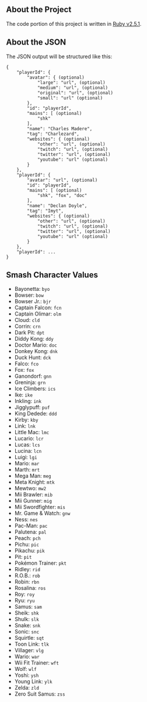 ## About the Project ##

The code portion of this project is written in [Ruby v2.5.1](https://www.ruby-lang.org/).


## About the JSON ##

The JSON output will be structured like this:

```
{
	"playerId": {
		"avatar": { (optional)
			"large": "url", (optional)
			"medium": "url", (optional)
			"original": "url", (optional)
			"small": "url" (optional)
		},
		"id": "playerId",
		"mains": [ (optional)
			"shk"
		],
		"name": "Charles Madere",
		"tag": "Charlezard",
		"websites": { (optional)
			"other": "url", (optional)
			"twitch": "url", (optional)
			"twitter": "url", (optional)
			"youtube": "url" (optional)
		}
	},
	"playerId": {
		"avatar": "url", (optional)
		"id": "playerId",
		"mains": [ (optional)
			"shk", "fox", "doc"
		],
		"name": "Declan Doyle",
		"tag": "Imyt",
		"websites": { (optional)
			"other": "url", (optional)
			"twitch": "url", (optional)
			"twitter": "url", (optional)
			"youtube": "url" (optional)
		}
	},
	"playerId": ...
}
```


## Smash Character Values ##

* Bayonetta: `byo`
* Bowser: `bow`
* Bowser Jr.: `bjr`
* Captain Falcon: `fcn`
* Captain Olimar: `olm`
* Cloud: `cld`
* Corrin: `crn`
* Dark Pit: `dpt`
* Diddy Kong: `ddy`
* Doctor Mario: `doc`
* Donkey Kong: `dnk`
* Duck Hunt: `dck`
* Falco: `fco`
* Fox: `fox`
* Ganondorf: `gnn`
* Greninja: `grn`
* Ice Climbers: `ics`
* Ike: `ike`
* Inkling: `ink`
* Jigglypuff: `puf`
* King Dedede: `ddd`
* Kirby: `kby`
* Link: `lnk`
* Little Mac: `lmc`
* Lucario: `lcr`
* Lucas: `lcs`
* Lucina: `lcn`
* Luigi: `lgi`
* Mario: `mar`
* Marth: `mrt`
* Mega Man: `meg`
* Meta Knight: `mtk`
* Mewtwo: `mw2`
* Mii Brawler: `mib`
* Mii Gunner: `mig`
* Mii Swordfighter: `mis`
* Mr. Game & Watch: `gnw`
* Ness: `nes`
* Pac-Man: `pac`
* Palutena: `pal`
* Peach: `pch`
* Pichu: `pic`
* Pikachu: `pik`
* Pit: `pit`
* Pokémon Trainer: `pkt`
* Ridley: `rid`
* R.O.B.: `rob`
* Robin: `rbn`
* Rosalina: `ros`
* Roy: `roy`
* Ryu: `ryu`
* Samus: `sam`
* Sheik: `shk`
* Shulk: `slk`
* Snake: `snk`
* Sonic: `snc`
* Squirtle: `sqt`
* Toon Link: `tlk`
* Villager: `vlg`
* Wario: `war`
* Wii Fit Trainer: `wft`
* Wolf: `wlf`
* Yoshi: `ysh`
* Young Link: `ylk`
* Zelda: `zld`
* Zero Suit Samus: `zss`
